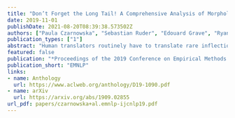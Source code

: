 ```yaml
---
title: "Don’t Forget the Long Tail! A Comprehensive Analysis of Morphological Generalization in Bilingual Lexicon Induction"
date: 2019-11-01
publishDate: 2021-08-20T08:39:38.573502Z
authors: ["Paula Czarnowska", "Sebastian Ruder", "Edouard Grave", "Ryan Cotterell", "Ann Copestake"]
publication_types: ["1"]
abstract: "Human translators routinely have to translate rare inflections of words--due to the Zipfian distribution of words in a language. When translating from Spanish, a good translator would have no problem identifying the proper translation of a statistically rare inflection such as habláramos. Note the lexeme itself, hablar, is relatively common. In this work, we investigate whether state-of-the-art bilingual lexicon inducers are capable of learning this kind of generalization. We introduce 40 morphologically complete dictionaries in 10 languages and evaluate three of the best performing models on the task of translation of less frequent morphological forms. We demonstrate that the performance of state-of-the-art models drops considerably when evaluated on infrequent morphological inflections and then show that adding a simple morphological constraint at training time improves the performance, proving that the bilingual lexicon inducers can benefit from better encoding of morphology."
featured: false
publication: "*Proceedings of the 2019 Conference on Empirical Methods in Natural Language Processing and the 9th International Joint Conference on Natural Language Processing*"
publication_short: "EMNLP"
links:
- name: Anthology
  url: https://www.aclweb.org/anthology/D19-1090.pdf
- name: arXiv
  url: https://arxiv.org/abs/1909.02855
url_pdf: papers/czarnowska+al.emnlp-ijcnlp19.pdf
---
```


